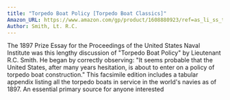 ```yaml
---
title: "Torpedo Boat Policy [Torpedo Boat Classics]"
Amazon_URL: https://www.amazon.com/gp/product/1608880923/ref=as_li_ss_tl?ie=UTF8&linkCode=ll1&tag=internetbo00a-20
Author: Smith, Lt. R.C.
---
```

The 1897 Prize Essay for the Proceedings of the United States Naval Institute was this lengthy discussion of "Torpedo Boat Policy" by Lieutenant R.C. Smith. He began by correctly observing: "It seems probable that the United States, after many years hesitation, is about to enter on a policy of torpedo boat construction." This facsimile edition includes a tabular appendix listing all the torpedo boats in service in the world's navies as of 1897.  An essential primary source for anyone interested 
